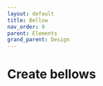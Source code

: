 ```yaml
---
layout: default
title: Bellow
nav_order: 9
parent: Elements
grand_parent: Design
---
```


# Create bellows